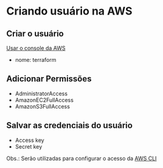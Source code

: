 # Criando usuário na AWS

## Criar o usuário

[Usar o console da AWS](https://us-east-1.console.aws.amazon.com/iam/home?region=us-east-1#/home)

- nome: terraform

## Adicionar Permissões

- AdministratorAccess
- AmazonEC2FullAccess
- AmazonS3FullAccess

## Salvar as credenciais do usuário

- Access key
- Secret key

Obs.: Serão utilizadas para configurar o acesso da [AWS CLI](configurar.md)